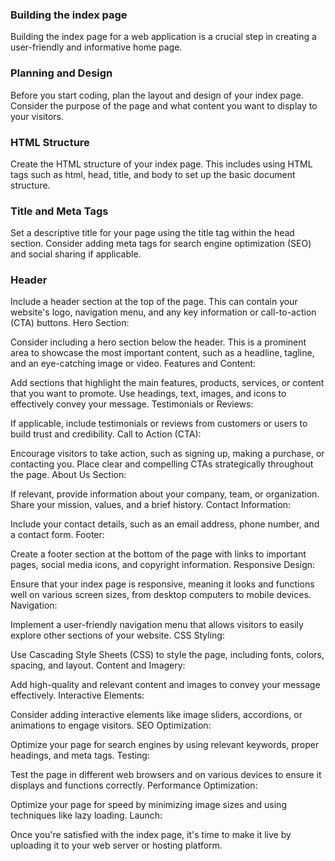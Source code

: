 ### Building the index page
Building the index page for a web application is a crucial step in creating
a user-friendly and informative home page.

### Planning and Design

Before you start coding, plan the layout and design of your index page.
Consider the purpose of the page and what content you want to display to your visitors.

### HTML Structure

Create the HTML structure of your index page. This includes using HTML tags such as html,
 head, title, and body to set up the basic document structure.

### Title and Meta Tags

Set a descriptive title for your page using the title tag within the head section.
 Consider adding meta tags for search engine optimization (SEO) and social sharing if applicable.

### Header

Include a header section at the top of the page. This can contain your website's logo, navigation menu, and any key information or call-to-action (CTA) buttons.
Hero Section:

Consider including a hero section below the header. This is a prominent area to showcase the most important content, such as a headline, tagline, and an eye-catching image or video.
Features and Content:

Add sections that highlight the main features, products, services, or content that you want to promote. Use headings, text, images, and icons to effectively convey your message.
Testimonials or Reviews:

If applicable, include testimonials or reviews from customers or users to build trust and credibility.
Call to Action (CTA):

Encourage visitors to take action, such as signing up, making a purchase, or contacting you. Place clear and compelling CTAs strategically throughout the page.
About Us Section:

If relevant, provide information about your company, team, or organization. Share your mission, values, and a brief history.
Contact Information:

Include your contact details, such as an email address, phone number, and a contact form.
Footer:

Create a footer section at the bottom of the page with links to important pages, social media icons, and copyright information.
Responsive Design:

Ensure that your index page is responsive, meaning it looks and functions well on various screen sizes, from desktop computers to mobile devices.
Navigation:

Implement a user-friendly navigation menu that allows visitors to easily explore other sections of your website.
CSS Styling:

Use Cascading Style Sheets (CSS) to style the page, including fonts, colors, spacing, and layout.
Content and Imagery:

Add high-quality and relevant content and images to convey your message effectively.
Interactive Elements:

Consider adding interactive elements like image sliders, accordions, or animations to engage visitors.
SEO Optimization:

Optimize your page for search engines by using relevant keywords, proper headings, and meta tags.
Testing:

Test the page in different web browsers and on various devices to ensure it displays and functions correctly.
Performance Optimization:

Optimize your page for speed by minimizing image sizes and using techniques like lazy loading.
Launch:

Once you're satisfied with the index page, it's time to make it live by uploading it to your web server or hosting platform.
